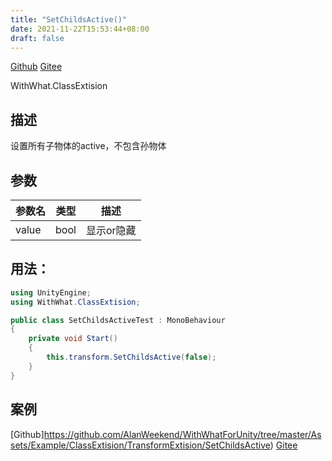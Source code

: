 ```yaml
---
title: "SetChildsActive()"
date: 2021-11-22T15:53:44+08:00
draft: false
---
```


[Github](https://github.com/AlanWeekend/WithWhatForUnity/blob/upm/Runtime/ClassExtision/TransformExtision.cs#L27)
[Gitee](https://gitee.com/week233/with_what_for_unity/blob/upm/Runtime/ClassExtision/TransformExtision.cs#L27)

WithWhat.ClassExtision
## 描述
设置所有子物体的active，不包含孙物体
## 参数
| 参数名 | 类型 | 描述 |
| - | - | - |
| value | bool | 显示or隐藏 |
## 用法：
```C#
using UnityEngine;
using WithWhat.ClassExtision;

public class SetChildsActiveTest : MonoBehaviour
{
    private void Start()
    {
        this.transform.SetChildsActive(false);
    }
}
```
## 案例
[Github]https://github.com/AlanWeekend/WithWhatForUnity/tree/master/Assets/Example/ClassExtision/TransformExtision/SetChildsActive)
[Gitee](https://gitee.com/week233/with_what_for_unity/tree/master/Assets/Example/ClassExtision/TransformExtision/SetChildsActive)